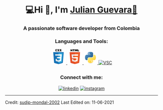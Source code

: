 <h1 align="center">💻Hi 👋, I'm <a href="" target="blank">
Julian Guevara🏀</a></h1>
<h3 align="center">A passionate software developer from Colombia</h3>



<h3 align="center">Languages and Tools:</h3>
<p align="center">
    <a href="https://www.w3schools.com/css/" target="_blank" title ="CSS">
        <img src="https://raw.githubusercontent.com/devicons/devicon/master/icons/css3/css3-original-wordmark.svg"
            alt="css3" width="50" height="50" /> </a>
    <a href="https://www.w3.org/html/" target="_blank" title ="html"> <img
            src="https://raw.githubusercontent.com/devicons/devicon/master/icons/html5/html5-original-wordmark.svg"
            alt="html5" width="50" height="50" /> </a>
    <a href="https://www.python.org" target="_blank" title ="Python"> <img
            src="https://raw.githubusercontent.com/devicons/devicon/master/icons/python/python-original.svg"
            alt="python" width="45" height="45" /> </a>
    <a href="https://code.visualstudio.com" target="_blank" title ="VSC"> <img
            src="https://upload.wikimedia.org/wikipedia/commons/9/9a/Visual_Studio_Code_1.35_icon.svg"
            alt="VSC" width="40" height="40" /> </a>

</p>

##
<h3 align="center">Connect with me:</h3>
<p align="center">
    <a href="https://www.linkedin.com/in/sudip-mondal-374a12201/" target="blank"><img align="center"
            src="https://cdn.iconscout.com/icon/free/png-64/linkedin-208-916919.png" alt="linkedin" height="40"
            width="40" /></a>
    <a href="https://www.instagram.com/sudip._.mondal/" target="blank"><img align="center"
            src="https://upload.wikimedia.org/wikipedia/commons/7/7e/Gmail_icon_%282020%29.svg" alt="instagram" height="40"
            width="40" /></a>
</p>

------
Credit: [sudip-mondal-2002](https://github.com/sudip-mondal-2002)
Last Edited on: 11-06-2021
